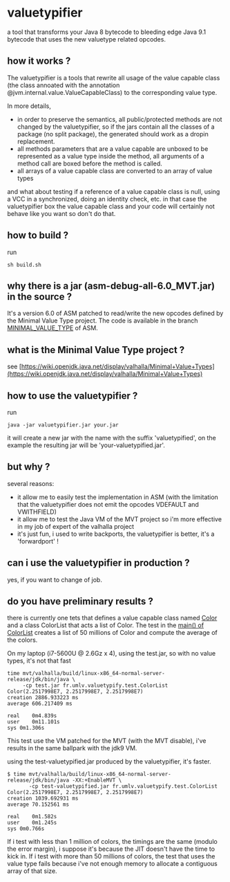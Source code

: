 # valuetypifier
a tool that transforms your Java 8 bytecode to bleeding edge Java 9.1 bytecode that uses the new valuetype related opcodes.

## how it works ?
The valuetypifier is a tools that rewrite all usage of the value capable class (the class annoated with the annotation @jvm.internal.value.ValueCapableClass) to the corresponding value type.

In more details,
- in order to preserve the semantics, all public/protected methods are not changed by the valuetypifier,
  so if the jars contain all the classes of a package (no split package), the generated should work as a dropin replacement.
- all methods parameters that are a value capable are unboxed to be represented as a value type inside the method, all arguments of a method call are boxed before the method is called. 
- all arrays of a value capable class are converted to an array of value types

and what about testing if a reference of a value capable class is null, using a VCC in a synchronized, doing an identity check, etc. in that case the valuetypifier box the value capable class and your code will certainly not behave like you want so don't do that. 

## how to build ?
run
```
sh build.sh
```

## why there is a jar (asm-debug-all-6.0_MVT.jar) in the source ?
It's a version 6.0 of ASM patched to read/write the new opcodes defined by the Minimal Value Type project.
The code is available in the branch [MINIMAL_VALUE_TYPE](https://gitlab.ow2.org/asm/asm/tree/MINIMAL_VALUE_TYPE) of ASM.

## what is the Minimal Value Type project ?
see [https://wiki.openjdk.java.net/display/valhalla/Minimal+Value+Types](https://wiki.openjdk.java.net/display/valhalla/Minimal+Value+Types)

## how to use the valuetypifier ?
run
```
java -jar valuetypifier.jar your.jar
```

it will create a new jar with the name with the suffix 'valuetypified', on the example the resulting jar will be 'your-valuetypified.jar'.

## but why ?
several reasons:
- it allow me to easily test the implementation in ASM (with the limitation that the valuetypifier does not emit the opcodes VDEFAULT and VWITHFIELD)
- it allow me to test the Java VM of the MVT project so i'm more effective in my job of expert of the valhalla project
- it's just fun, i used to write backports, the valuetypifier is better, it's a 'forwardport' !

## can i use the valuetypifier in production ?
yes, if you want to change of job.

## do you have preliminary results ?
there is currently one tets that defines a value capable class named [Color](https://github.com/forax/valuetypify/blob/master/src/test/java/fr/umlv/valuetypify/test/Color.java) and a class ColorList that acts a list of Color.
The test in the [main() of ColorList](https://github.com/forax/valuetypify/blob/master/src/test/java/fr/umlv/valuetypify/test/ColorList.java#L44) creates a list of 50 millions of Color and compute the average of the colors.

On my laptop (i7-5600U @ 2.6Gz x 4), using the test.jar, so with no value types, it's not that fast 
```
time mvt/valhalla/build/linux-x86_64-normal-server-release/jdk/bin/java \
     -cp test.jar fr.umlv.valuetypify.test.ColorList
Color(2.2517998E7, 2.2517998E7, 2.2517998E7)
creation 2886.933223 ms
average 606.217409 ms

real	0m4.839s
user	0m11.101s
sys	0m1.306s
```
This test use the VM patched for the MVT (with the MVT disable), i've results in the same ballpark with the jdk9 VM.

using the test-valuetypified.jar produced by the valuetypifier, it's faster.
```
$ time mvt/valhalla/build/linux-x86_64-normal-server-release/jdk/bin/java -XX:+EnableMVT \
       -cp test-valuetypified.jar fr.umlv.valuetypify.test.ColorList
Color(2.2517998E7, 2.2517998E7, 2.2517998E7)
creation 1039.692931 ms
average 70.152561 ms

real	0m1.582s
user	0m1.245s
sys	0m0.766s

``` 

If i test with less than 1 million of colors, the timings are the same (modulo the error margin), i suppose it's because the JIT doesn't have the time to kick in.
If i test with more than 50 millions of colors, the test that uses the value type fails because i've not enough memory to allocate a contiguous array of that size.


